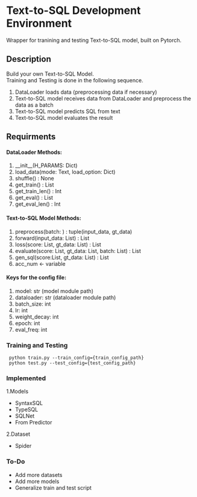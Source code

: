# Text-to-SQL Development Environment

Wrapper for tranining and testing Text-to-SQL model, built on Pytorch.

## Description  
Build your own Text-to-SQL Model.  
Training and Testing is done in the following sequence.  

1. DataLoader loads data (preprocessing data if necessary)  
2. Text-to-SQL model receives data from  DataLoader and preprocess the data as a batch
3. Text-to-SQL model predicts SQL from text 
4. Text-to-SQL model evaluates the result  

## Requirments
#### DataLoader Methods:
1. \_\_init__(H_PARAMS: Dict)
2. load_data(mode: Text, load_option: Dict)
3. shuffle() : None
4. get_train() : List
5. get_train_len() : Int
6. get_eval() : List
7. get_eval_len() : Int

#### Text-to-SQL Model Methods:
1. preprocess(batch: ) : tuple(input_data, gt_data)
2. forward(input_data: List) : List
3. loss(score: List, gt_data: List) : List
4. evaluate(score: List, gt_data: List, batch: List) : List
5. gen_sql(score:List, gt_data: List) : List
5. acc_num <- variable 

#### Keys for the config file:
1. model: str (model module path)
2. dataloader: str (dataloader module path)
3. batch_size: int
4. lr: int
5. weight_decay: int
6. epoch: int
7. eval_freq: int

### Training and Testing
``` python train.py --train_config={train_config_path}```  
``` python test.py --test_config={test_config_path}```


### Implemented
1.Models

- SyntaxSQL  
- TypeSQL  
- SQLNet  
- From Predictor

2.Dataset  

- Spider 

### To-Do
- Add more datasets
- Add more models
- Generalize train and test script
